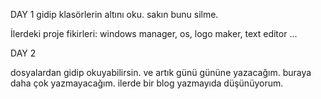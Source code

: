 
DAY 1
gidip klasörlerin altını oku. sakın bunu silme.

İlerdeki proje fikirleri: windows manager, os, logo maker, text editor ...

DAY 2 

dosyalardan gidip okuyabilirsin. ve artık günü gününe yazacağım. buraya daha çok yazmayacağım. ilerde bir blog yazmayıda düşünüyorum.